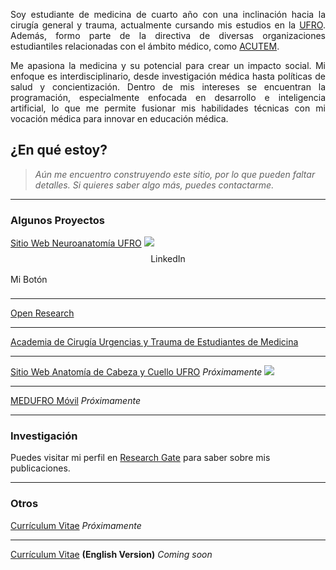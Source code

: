 <p align="justify">Soy estudiante de medicina de cuarto año con una inclinación hacia la cirugía general y trauma, actualmente cursando  mis estudios en la <a href="https://www.ufro.cl">UFRO</a>. Además, formo parte de la directiva de diversas organizaciones estudiantiles relacionadas con el ámbito médico, como <a href="https://acutem.cl">ACUTEM</a>.</p>
<p align="justify">Me apasiona la medicina y su potencial para crear un impacto social. Mi enfoque es interdisciplinario, desde investigación médica hasta políticas de salud y concientización. Dentro de mis intereses se encuentran la programación, especialmente enfocada en desarrollo e inteligencia artificial, lo que me permite fusionar mis habilidades técnicas con mi vocación médica para innovar en educación médica.</p>

<style>
  .my-2 {
    margin-top: 0.5rem !important;
    margin-bottom: 0.5rem !important;
  }
  .btn-outline-secondary {
    -bs-btn-color: #6c757d;
    -bs-btn-border-color: #6c757d;
    -bs-btn-hover-color: #fff;
    -bs-btn-hover-bg: #6c757d;
    -bs-btn-hover-border-color: #6c757d;
    -bs-btn-focus-shadow-rgb: 108,117,125;
    -bs-btn-active-color: #fff;
    -bs-btn-active-bg: #6c757d;
    -bs-btn-active-border-color: #6c757d;
    -bs-btn-active-shadow: inset 0 3px 5px rgba(0, 0, 0, 0.125);
    -bs-btn-disabled-color: #6c757d;
    -bs-btn-disabled-bg: transparent;
    -bs-btn-disabled-border-color: #6c757d;
    -bs-gradient: none;
  }
    .btn {
    -bs-btn-padding-x: 0.75rem;
    -bs-btn-padding-y: 0.375rem;
    -bs-btn-font-family: ;
    -bs-btn-font-size: 1rem;
    -bs-btn-font-weight: 400;
    -bs-btn-line-height: 1.5;
    -bs-btn-color: #212529;
    -bs-btn-bg: transparent;
    -bs-btn-border-width: var(--bs-border-width);
    -bs-btn-border-color: transparent;
    -bs-btn-border-radius: 0.375rem;
    -bs-btn-hover-border-color: transparent;
    -bs-btn-box-shadow: inset 0 1px 0 rgba(255, 255, 255, 0.15),0 1px 1px rgba(0, 0, 0, 0.075);
    -bs-btn-disabled-opacity: 0.65;
    -bs-btn-focus-box-shadow: 0 0 0 0.25rem rgba(var(--bs-btn-focus-shadow-rgb), .5);
    display: inline-block;
    padding: var(--bs-btn-padding-y) var(--bs-btn-padding-x);
    font-family: var(--bs-btn-font-family);
    font-size: var(--bs-btn-font-size);
    font-weight: var(--bs-btn-font-weight);
    line-height: var(--bs-btn-line-height);
    color: var(--bs-btn-color);
    text-align: center;
    text-decoration: none;
    vertical-align: middle;
    cursor: pointer;
    -webkit-user-select: none;
    -moz-user-select: none;
    user-select: none;
    border: var(--bs-btn-border-width) solid var(--bs-btn-border-color);
    border-radius: var(--bs-btn-border-radius);
    background-color: var(--bs-btn-bg);
    transition: color .15s ease-in-out,background-color .15s ease-in-out,border-color .15s ease-in-out,box-shadow .15s ease-in-out;
}
  </style>
  

## ¿En qué estoy?

> *Aún me encuentro construyendo este sitio, por lo que pueden faltar detalles. Si quieres saber algo más, puedes contactarme.*

---

### Algunos Proyectos

[Sitio Web Neuroanatomía UFRO](https://neuroanatomia.ufro.cl)
<img src="https://github.com/camiladiazh/camiladiazh.github.io/assets/73513072/8bf6b486-d052-4e6f-ab7d-cc1b73311e24"/>
<a href="https://www.linkedin.com/in/martinillanes/"><button type="button" class="btn btn-outline-secondary my-2" style="width:100%">LinkedIn</button></a>
  <button class="btn btn-outline-secondary my-2">Mi Botón</button>

---

[Open Research](https://instagram.com/openresearch.cl)

---

[Academia de Cirugía Urgencias y Trauma de Estudiantes de Medicina](https://acutem.cl)

---

[Sitio Web Anatomía de Cabeza y Cuello UFRO]() *Próximamente*
<img src="https://github.com/camiladiazh/camiladiazh.github.io/assets/73513072/430d7d02-e125-43c4-aecd-f08b46472770"/>

---

[MEDUFRO Móvil]() *Próximamente*

---

### Investigación

Puedes visitar mi perfil en [Research Gate](https://www.researchgate.net/profile/Camila-Diaz-Hermosilla-2) para saber sobre mis publicaciones.

---

### Otros

[Currículum Vitae]() *Próximamente*

---

[Currículum Vitae]() **(English Version)** *Coming soon*
